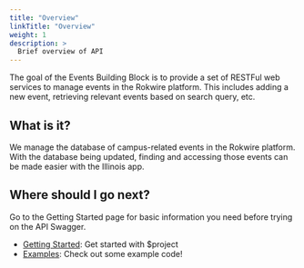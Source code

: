 ```yaml
---
title: "Overview"
linkTitle: "Overview"
weight: 1
description: >
  Brief overview of API
---
```



The goal of the Events Building Block is to provide a set of RESTFul web services to manage events in the Rokwire platform. This includes adding a new event, retrieving relevant events based on search query, etc. 


## What is it?

We manage the database of campus-related events in the Rokwire platform. With the database being updated, finding and accessing those events can be made easier with the Illinois app.



## Where should I go next?

Go to the Getting Started page for basic information you need before trying on the API Swagger.

* [Getting Started](/docs/getting-started/): Get started with $project
* [Examples](/docs/examples/): Check out some example code!

